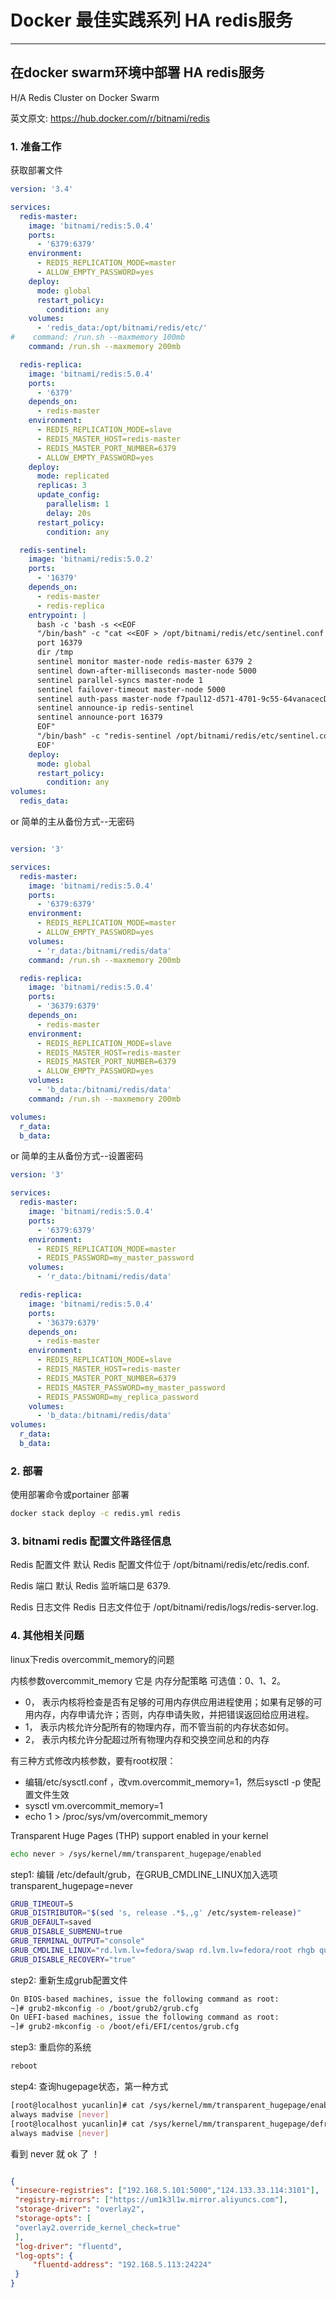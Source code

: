 # Docker 最佳实践系列  HA redis服务

-----

## 在docker swarm环境中部署 HA redis服务

H/A Redis Cluster on Docker Swarm

 英文原文: <https://hub.docker.com/r/bitnami/redis>

### 1. 准备工作

获取部署文件

``` yml
version: '3.4'

services:
  redis-master:
    image: 'bitnami/redis:5.0.4'
    ports:
      - '6379:6379'
    environment:
      - REDIS_REPLICATION_MODE=master
      - ALLOW_EMPTY_PASSWORD=yes
    deploy:
      mode: global
      restart_policy:
        condition: any
    volumes:
      - 'redis_data:/opt/bitnami/redis/etc/'
#    command: /run.sh --maxmemory 100mb
    command: /run.sh --maxmemory 200mb

  redis-replica:
    image: 'bitnami/redis:5.0.4'
    ports:
      - '6379'
    depends_on:
      - redis-master
    environment:
      - REDIS_REPLICATION_MODE=slave
      - REDIS_MASTER_HOST=redis-master
      - REDIS_MASTER_PORT_NUMBER=6379
      - ALLOW_EMPTY_PASSWORD=yes
    deploy:
      mode: replicated
      replicas: 3
      update_config:
        parallelism: 1
        delay: 20s
      restart_policy:
        condition: any

  redis-sentinel:
    image: 'bitnami/redis:5.0.2'
    ports:
      - '16379'
    depends_on:
      - redis-master
      - redis-replica
    entrypoint: |
      bash -c 'bash -s <<EOF
      "/bin/bash" -c "cat <<EOF > /opt/bitnami/redis/etc/sentinel.conf
      port 16379
      dir /tmp
      sentinel monitor master-node redis-master 6379 2
      sentinel down-after-milliseconds master-node 5000
      sentinel parallel-syncs master-node 1
      sentinel failover-timeout master-node 5000
      sentinel auth-pass master-node f7paul12-d571-4701-9c55-64vanacecDyK
      sentinel announce-ip redis-sentinel
      sentinel announce-port 16379
      EOF"     
      "/bin/bash" -c "redis-sentinel /opt/bitnami/redis/etc/sentinel.conf"    
      EOF'
    deploy:
      mode: global
      restart_policy:
        condition: any
volumes:
  redis_data:

```

or 简单的主从备份方式--无密码

``` yml

version: '3'

services:
  redis-master:
    image: 'bitnami/redis:5.0.4'
    ports:
      - '6379:6379'
    environment:
      - REDIS_REPLICATION_MODE=master
      - ALLOW_EMPTY_PASSWORD=yes
    volumes:
      - 'r_data:/bitnami/redis/data'
    command: /run.sh --maxmemory 200mb

  redis-replica:
    image: 'bitnami/redis:5.0.4'
    ports:
      - '36379:6379'
    depends_on:
      - redis-master
    environment:
      - REDIS_REPLICATION_MODE=slave
      - REDIS_MASTER_HOST=redis-master
      - REDIS_MASTER_PORT_NUMBER=6379
      - ALLOW_EMPTY_PASSWORD=yes
    volumes:
      - 'b_data:/bitnami/redis/data'
    command: /run.sh --maxmemory 200mb

volumes:
  r_data:
  b_data:

```

or 简单的主从备份方式--设置密码

``` yml
version: '3'

services:
  redis-master:
    image: 'bitnami/redis:5.0.4'
    ports:
      - '6379:6379'
    environment:
      - REDIS_REPLICATION_MODE=master
      - REDIS_PASSWORD=my_master_password
    volumes:
      - 'r_data:/bitnami/redis/data'

  redis-replica:
    image: 'bitnami/redis:5.0.4'
    ports:
      - '36379:6379'
    depends_on:
      - redis-master
    environment:
      - REDIS_REPLICATION_MODE=slave
      - REDIS_MASTER_HOST=redis-master
      - REDIS_MASTER_PORT_NUMBER=6379
      - REDIS_MASTER_PASSWORD=my_master_password
      - REDIS_PASSWORD=my_replica_password
    volumes:
      - 'b_data:/bitnami/redis/data'
volumes:
  r_data:
  b_data:

```

### 2. 部署

使用部署命令或portainer 部署

``` bash
docker stack deploy -c redis.yml redis  
```

### 3. bitnami redis 配置文件路径信息

Redis 配置文件
默认 Redis 配置文件位于 /opt/bitnami/redis/etc/redis.conf.

Redis 端口
默认 Redis 监听端口是 6379.

Redis 日志文件
Redis 日志文件位于 /opt/bitnami/redis/logs/redis-server.log.

### 4. 其他相关问题

linux下redis overcommit_memory的问题

 内核参数overcommit_memory 它是 内存分配策略 可选值：0、1、2。

- 0， 表示内核将检查是否有足够的可用内存供应用进程使用；如果有足够的可用内存，内存申请允许；否则，内存申请失败，并把错误返回给应用进程。
- 1， 表示内核允许分配所有的物理内存，而不管当前的内存状态如何。
- 2， 表示内核允许分配超过所有物理内存和交换空间总和的内存

 有三种方式修改内核参数，要有root权限：

- 编辑/etc/sysctl.conf ，改vm.overcommit_memory=1，然后sysctl -p 使配置文件生效
- sysctl vm.overcommit_memory=1
- echo 1 > /proc/sys/vm/overcommit_memory

Transparent Huge Pages (THP) support enabled in your kernel

``` bash
echo never > /sys/kernel/mm/transparent_hugepage/enabled
```

 step1: 编辑 /etc/default/grub，在GRUB_CMDLINE_LINUX加入选项 transparent_hugepage=never

``` bash
GRUB_TIMEOUT=5
GRUB_DISTRIBUTOR="$(sed 's, release .*$,,g' /etc/system-release)"
GRUB_DEFAULT=saved
GRUB_DISABLE_SUBMENU=true
GRUB_TERMINAL_OUTPUT="console"
GRUB_CMDLINE_LINUX="rd.lvm.lv=fedora/swap rd.lvm.lv=fedora/root rhgb quiet transparent_hugepage=never"
GRUB_DISABLE_RECOVERY="true"
```

step2: 重新生成grub配置文件

``` bash
On BIOS-based machines, issue the following command as root:
~]# grub2-mkconfig -o /boot/grub2/grub.cfg
On UEFI-based machines, issue the following command as root:
~]# grub2-mkconfig -o /boot/efi/EFI/centos/grub.cfg
```

step3: 重启你的系统

``` bash
reboot
```

step4: 查询hugepage状态，第一种方式

``` bash
[root@localhost yucanlin]# cat /sys/kernel/mm/transparent_hugepage/enabled 
always madvise [never]
[root@localhost yucanlin]# cat /sys/kernel/mm/transparent_hugepage/defrag 
always madvise [never]
```

看到 never 就 ok 了 ！

``` json

{
 "insecure-registries": ["192.168.5.101:5000","124.133.33.114:3101"],
 "registry-mirrors": ["https://um1k3l1w.mirror.aliyuncs.com"],
 "storage-driver": "overlay2",
 "storage-opts": [
 "overlay2.override_kernel_check=true"
 ],
 "log-driver": "fluentd",
 "log-opts": {
     "fluentd-address": "192.168.5.113:24224"
 }
}
```
